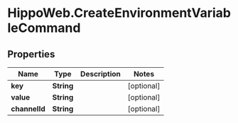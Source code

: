 # HippoWeb.CreateEnvironmentVariableCommand

## Properties

Name | Type | Description | Notes
------------ | ------------- | ------------- | -------------
**key** | **String** |  | [optional] 
**value** | **String** |  | [optional] 
**channelId** | **String** |  | [optional] 



